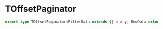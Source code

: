 # TOffsetPaginator

```ts
export type TOffsetPaginator<FilterData extends {} = any, RowData extends IRowData = any, Payload = any> = TOffsetPaginatorInternal<FilterData, RowData, Payload>;
```


